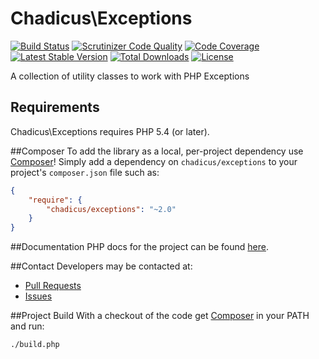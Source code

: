 # Chadicus\Exceptions
[![Build Status](https://travis-ci.org/chadicus/exceptions-php.png)](https://travis-ci.org/chadicus/exceptions-php)
[![Scrutinizer Code Quality](http://img.shields.io/scrutinizer/g/chadicus/exceptions-php.svg?style=flat)](https://scrutinizer-ci.com/g/chadicus/exceptions-php/)
[![Code Coverage](http://img.shields.io/scrutinizer/coverage/g/chadicus/exceptions-php.svg?style=flat)](https://scrutinizer-ci.com/g/chadicus/exceptions-php/)
[![Latest Stable Version](http://img.shields.io/packagist/v/chadicus/exceptions.svg?style=flat)](https://packagist.org/packages/chadicus/exceptions)
[![Total Downloads](http://img.shields.io/packagist/dt/chadicus/exceptions.svg?style=flat)](https://packagist.org/packages/chadicus/exceptions)
[![License](http://img.shields.io/packagist/l/chadicus/exceptions.svg?style=flat)](https://packagist.org/packages/chadicus/exceptions)



A collection of utility classes to work with PHP Exceptions

## Requirements

Chadicus\Exceptions requires PHP 5.4 (or later).

##Composer
To add the library as a local, per-project dependency use [Composer](http://getcomposer.org)! Simply add a dependency on
`chadicus/exceptions` to your project's `composer.json` file such as:

```json
{
    "require": {
        "chadicus/exceptions": "~2.0"
    }
}
```
##Documentation
PHP docs for the project can be found [here](http://chadicus.github.io/exceptions-php).

##Contact
Developers may be contacted at:

 * [Pull Requests](https://github.com/chadicus/exceptions-php/pulls)
 * [Issues](https://github.com/chadicus/exceptions-php/issues)

##Project Build
With a checkout of the code get [Composer](http://getcomposer.org) in your PATH and run:

```sh
./build.php
```
